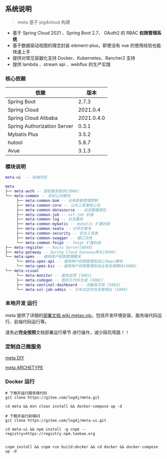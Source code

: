 ## 系统说明

> meta 基于 pig4cloud 构建

- 基于 Spring Cloud 2021 、Spring Boot 2.7、 OAuth2 的 RBAC **权限管理系统**
- 基于数据驱动视图的理念封装 element-plus，即使没有 vue 的使用经验也能快速上手
- 提供对常见容器化支持 Docker、Kubernetes、Rancher2 支持
- 提供 lambda 、stream api 、webflux 的生产实践

### 核心依赖

| 依赖                   | 版本         |
| ---------------------- |------------|
| Spring Boot            | 2.7.3      |
| Spring Cloud           | 2021.0.4   |
| Spring Cloud Alibaba   | 2021.0.4.0 |
| Spring Authorization Server | 0.3.1      |
| Mybatis Plus           | 3.5.2      |
| hutool                 | 5.8.7      |
| Avue                   | 3.1.3      |

### 模块说明

```lua
meta-ui  -- 前端项目

meta
├── meta-auth -- 授权服务提供[3000]
└── meta-common -- 系统公共模块
     ├── meta-common-bom -- 全局依赖管理控制
     ├── meta-common-core -- 公共工具类核心包
     ├── meta-common-datasource -- 动态数据源包
     ├── meta-common-job -- xxl-job 封装
     ├── meta-common-log -- 日志服务
     ├── meta-common-mybatis -- mybatis 扩展封装
     ├── meta-common-seata -- 分布式事务
     ├── meta-common-security -- 安全工具类
     ├── meta-common-swagger -- 接口文档
     └── meta-common-feign -- feign 扩展封装
├── meta-register -- Nacos Server[8848]
├── meta-gateway -- Spring Cloud Gateway网关[9999]
└── meta-upms -- 通用用户权限管理模块
     └── meta-upms-api -- 通用用户权限管理系统公共api模块
     └── meta-upms-biz -- 通用用户权限管理系统业务处理模块[4000]
└── meta-visual
     └── meta-monitor -- 服务监控 [5001]
     ├── meta-codegen -- 图形化代码生成 [5002]
     ├── meta-sentinel-dashboard -- 流量高可用 [5003]
     └── meta-xxl-job-admin -- 分布式定时任务管理台 [5004]
```

### 本地开发 运行

meta 提供了详细的[部署文档 wiki.metax.vip](https://www.yuque.com/meta4cloud/meta/vsdox9)，包括开发环境安装、服务端代码运行、前端代码运行等。

请务必**完全按照**文档部署运行章节 进行操作，减少踩坑弯路！！

### 定制自己微服务

[meta DIY](https://meta4cloud.com/#/common/diy)

[meta ARCHETYPE](https://meta4cloud.com/#/common/archetype)

### Docker 运行

```
# 下载并运行服务端代码
git clone https://gitee.com/log4j/meta.git

cd meta && mvn clean install && docker-compose up -d

# 下载并运行前端UI
git clone https://gitee.com/log4j/meta-ui.git

cd meta-ui && npm install -g cnpm --registry=https://registry.npm.taobao.org


cnpm install && cnpm run build:docker && cd docker && docker-compose up -d
```
